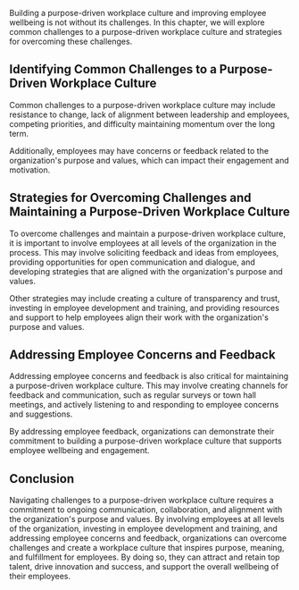 
Building a purpose-driven workplace culture and improving employee wellbeing is not without its challenges. In this chapter, we will explore common challenges to a purpose-driven workplace culture and strategies for overcoming these challenges.

Identifying Common Challenges to a Purpose-Driven Workplace Culture
-------------------------------------------------------------------

Common challenges to a purpose-driven workplace culture may include resistance to change, lack of alignment between leadership and employees, competing priorities, and difficulty maintaining momentum over the long term.

Additionally, employees may have concerns or feedback related to the organization's purpose and values, which can impact their engagement and motivation.

Strategies for Overcoming Challenges and Maintaining a Purpose-Driven Workplace Culture
---------------------------------------------------------------------------------------

To overcome challenges and maintain a purpose-driven workplace culture, it is important to involve employees at all levels of the organization in the process. This may involve soliciting feedback and ideas from employees, providing opportunities for open communication and dialogue, and developing strategies that are aligned with the organization's purpose and values.

Other strategies may include creating a culture of transparency and trust, investing in employee development and training, and providing resources and support to help employees align their work with the organization's purpose and values.

Addressing Employee Concerns and Feedback
-----------------------------------------

Addressing employee concerns and feedback is also critical for maintaining a purpose-driven workplace culture. This may involve creating channels for feedback and communication, such as regular surveys or town hall meetings, and actively listening to and responding to employee concerns and suggestions.

By addressing employee feedback, organizations can demonstrate their commitment to building a purpose-driven workplace culture that supports employee wellbeing and engagement.

Conclusion
----------

Navigating challenges to a purpose-driven workplace culture requires a commitment to ongoing communication, collaboration, and alignment with the organization's purpose and values. By involving employees at all levels of the organization, investing in employee development and training, and addressing employee concerns and feedback, organizations can overcome challenges and create a workplace culture that inspires purpose, meaning, and fulfillment for employees. By doing so, they can attract and retain top talent, drive innovation and success, and support the overall wellbeing of their employees.
